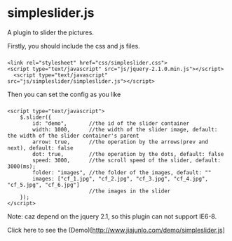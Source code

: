 simpleslider.js
=========

A plugin to slider the pictures.

Firstly, you should include the css and js files.

###
    <link rel="stylesheet" href="css/simpleslider.css">
    <script type="text/javascript" src="js/jquery-2.1.0.min.js"></script>
	  <script type="text/javascript" src="js/simpleslider/simpleslider.js"></script>

Then you can set the config as you like

###
    <script type="text/javascript">
        $.slider({
            id: "demo",       //the id of the slider container
            width: 1000,      //the width of the slider image, default: the width of the slider container's parent
            arrow: true,      //the operation by the arrows(prev and next), default: false
            dot: true,        //the operation by the dots, default: false
            speed: 3000,      //the scroll speed of the slider, default: 3000(ms);
            folder: "images", //the folder of the images, default: ""
            images: ["cf_1.jpg", "cf_2.jpg", "cf_3.jpg", "cf_4.jpg", "cf_5.jpg", "cf_6.jpg"]
                              //the images in the slider
        }); 
    </script>
    
Note: caz depend on the jquery 2.1, so this plugin can not support IE6-8.

Click here to see the (Demo)[http://www.jiajunlo.com/demo/simpleslider.js]
